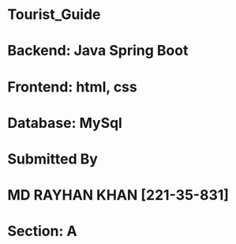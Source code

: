 # Tourist_Guide

# Backend: Java Spring Boot
# Frontend: html, css
# Database: MySql

# Submitted By
# MD RAYHAN KHAN [221-35-831]
# Section: A
